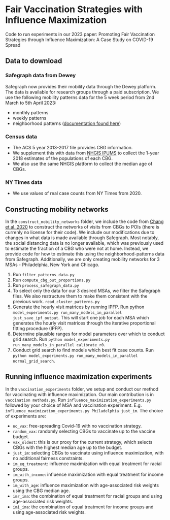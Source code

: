 # Fair Vaccination Strategies with Influence Maximization
Code to run experiments in our 2023 paper: Promoting Fair Vaccination Strategies through Influence Maximization: A Case Study on COVID-19 Spread

## Data to download
### Safegraph data from Dewey
Safegraph now provides their mobility data through the Dewey platform. The data is available for research groups through a paid subscription.
We use the following mobility patterns data for the 5 week period from 2nd March to 5th April 2023:
* monthly patterns
* weekly patterns
* neighborhood patterns ([documentation found here](https://docs.safegraph.com/docs/neighborhood-patterns))
### Census data
* The ACS 5 year 2013-2017 file provides CBG information.
* We supplement this with data from [NHGIS IPUMS](https://data2.nhgis.org/main) to collect the 1-year 2018 estimates of the populations of each CBG.
* We also use the same NHGIS platform to collect the median age of CBGs.
### NY Times data
* We use values of real case counts from NY Times from 2020. 

## Constructing mobility networks
In the `construct_mobility_networks` folder, we include the code from [Chang et al. 2020](https://github.com/snap-stanford/covid-mobility) to construct the networks of visits from CBGs to POIs (there is currenly no license for their code). We include our modifications due to changes in what data is made available through Safegraph. Most notably, the social distancing data is no longer available, which was previously used to estimate the fraction of a CBG who were not at home. Instead, we provide code for how to estimate this using the neighborhood-patterns data from Safegraph. Additionally, we are only creating mobility networks for 3 MSAs - Philadelphia, New York and Chicago.

1. Run `filter_patterns_data.py`
1. Run `compute_cbg_out_proportions.py`
1. Run `process_safegraph_data.py`
2. To select only the data for our 3 desired MSAs, we filter the Safegraph files. We also restructure them to make them consistent with the previous work. `read_cluster_patterns.py`
3. Generate the hourly visit matrices by running IPFP. Run python `model_experiments.py run_many_models_in_parallel just_save_ipf_output`. This will start one job for each MSA which generates the hourly visit matrices through the iterative proportional fitting procedure (IPFP).
4. Determine plausible ranges for model parameters over which to conduct grid search. Run `python model_experiments.py run_many_models_in_parallel calibrate_r0`.
5. Conduct grid search to find models which best fit case counts. Run `python model_experiments.py run_many_models_in_parallel normal_grid_search`.


## Running influence maximization experiments
In the `vaccination_experiments` folder, we setup and conduct our method for vaccinating with influence maximization. Our main contribution is in `vaccination methods.py`.
Run `influence_maximization_experiments.py` followed by your choice of MSA and vaccination experiment. E.g. `influence_maximization_experiments.py Philadelphia just_im`. The choice of experiments are: 
* `no_vax`: free-spreading Covid-19 with no vaccination strategy.
* `random_vax`: randomly selecting CBGs to vaccinate up to the vaccine budget.
* `vax_oldest`: this is our proxy for the current strategy, which selects CBGs with the highest median age up to the budget.
* `just_im`: selecting CBGs to vaccinate using influence maximization, with no additional fairness constraints.
* `im_eq_treatment`: influence maximization with equal treatment for racial groups.
* `im_with_income`: influence maximization with equal treatment for income groups.
* `im_with_age`: influence maximization with age-associated risk weights using the CBG median age.
* `imr_ima`: the combination of equal treatment for racial groups and using age-associated risk weights.
* `imi_ima`: the combination of equal treatment for income groups and using age-associated risk weights.
